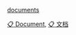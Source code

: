 [documents](https://scikit-opt.github.io/scikit-opt/#/)  


[:clipboard: Document](https://scikit-opt.github.io/scikit-opt/#/docs/en), 
[:clipboard: 文档](https://scikit-opt.github.io/scikit-opt/#/docs/zh)  
